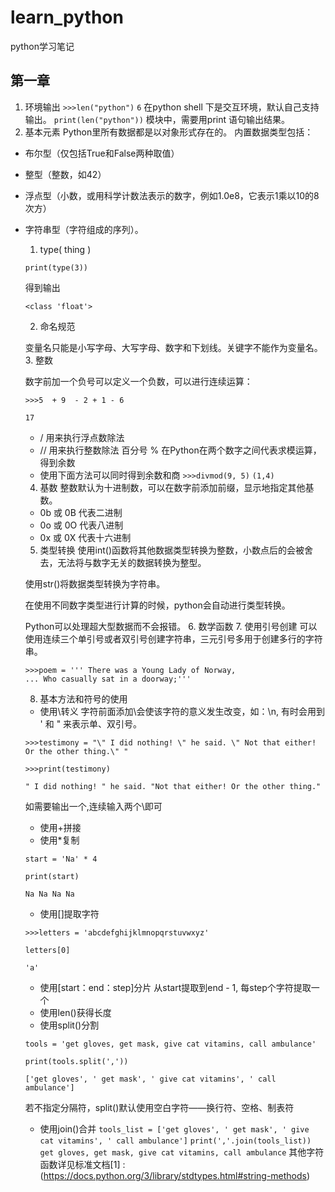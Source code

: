 # learn_python
python学习笔记

## 第一章
 1. 环境输出
 `>>>len("python")`
`6`
在python shell 下是交互环境，默认自己支持输出。
`print(len("python"))`
模块中，需要用print 语句输出结果。
 2. 基本元素
Python里所有数据都是以对象形式存在的。
内置数据类型包括：
* 布尔型（仅包括True和False两种取值）

* 整型（整数，如42）

* 浮点型（小数，或用科学计数法表示的数字，例如1.0e8，它表示1乘以10的8次方）

* 字符串型（字符组成的序列）。
	1. type( thing )
	
	`print(type(3))`
	
	得到输出
	
	`<class 'float'>`
	
	2.  命名规范
	
	变量名只能是小写字母、大写字母、数字和下划线。关键字不能作为变量名。
	3. 整数
	
	数字前加一个负号可以定义一个负数，可以进行连续运算：
	
	`>>>5  + 9  - 2 + 1 - 6 `
	
	`17`
	* / 用来执行浮点数除法
	* // 用来执行整数除法
	百分号 % 在Python在两个数字之间代表求模运算，得到余数
	* 使用下面方法可以同时得到余数和商
	`>>>divmod(9, 5)`
	`(1,4)`
	4. 基数
	整数默认为十进制数，可以在数字前添加前缀，显示地指定其他基数。
	* 0b 或 0B 代表二进制
	* 0o 或 0O 代表八进制
	* 0x 或 0X 代表十六进制
	5. 类型转换
	使用int()函数将其他数据类型转换为整数，小数点后的会被舍去，无法将与数字无关的数据转换为整型。
	
	使用str()将数据类型转换为字符串。
	
	在使用不同数字类型进行计算的时候，python会自动进行类型转换。
	
	Python可以处理超大型数据而不会报错。
	6. 数学函数
	7. 使用引号创建
	可以使用连续三个单引号或者双引号创建字符串，三元引号多用于创建多行的字符串。
	
	```
	>>>poem = ''' There was a Young Lady of Norway,
	... Who casually sat in a doorway;'''
	```
	8. 基本方法和符号的使用
	* 使用\转义
	字符前面添加\会使该字符的意义发生改变，如：\n, 有时会用到 \' 和 \" 来表示单、双引号。
	
	`>>>testimony = "\" I did nothing! \" he said. \" Not that either! Or the other thing.\" "` 
	
	`>>>print(testimony)`
	
	`" I did nothing! " he said. "Not that either! Or the other thing." `
	
	如需要输出一个\,连续输入两个\\即可
	* 使用+拼接
	* 使用*复制
	
	`start = 'Na' * 4` 
	
	`print(start)`
	
	`Na Na Na Na`
	* 使用[]提取字符
	
	`>>>letters = 'abcdefghijklmnopqrstuvwxyz'`
	
	`letters[0]`
	
	`'a'`
	* 使用[start：end：step]分片
	从start提取到end - 1, 每step个字符提取一个
	* 使用len()获得长度
	* 使用split()分割
	
	`tools = 'get gloves, get mask, give cat vitamins, call ambulance'`
	
	`print(tools.split(','))`
	
	`['get gloves', ' get mask', ' give cat vitamins', ' call ambulance']`
	
	若不指定分隔符，split()默认使用空白字符——换行符、空格、制表符
	* 使用join()合并
	`tools_list = ['get gloves', ' get mask', ' give cat vitamins', ' call ambulance']`
	`print(','.join(tools_list))`
	`get gloves, get mask, give cat vitamins, call ambulance`
	其他字符函数详见标准文档[1] : (https://docs.python.org/3/library/stdtypes.html#string-methods)
	